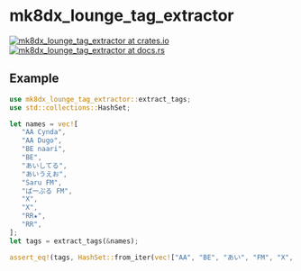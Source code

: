 # mk8dx_lounge_tag_extractor

[![mk8dx_lounge_tag_extractor at crates.io](https://img.shields.io/crates/v/mk8dx_lounge_tag_extractor.svg)](https://crates.io/crates/mk8dx_lounge_tag_extractor)
[![mk8dx_lounge_tag_extractor at docs.rs](https://docs.rs/mk8dx_lounge_tag_extractor/badge.svg)](https://docs.rs/mk8dx_lounge_tag_extractor)

## Example

```rust
use mk8dx_lounge_tag_extractor::extract_tags;
use std::collections::HashSet;

let names = vec![
   "AA Cynda",
   "AA Dugo",
   "BE naari",
   "BE",
   "あいしてる",
   "あいうえお",
   "Saru FM",
   "ぱーぷる FM",
   "X",
   "X",
   "RR★",
   "RR",
];
let tags = extract_tags(&names);

assert_eq!(tags, HashSet::from_iter(vec!["AA", "BE", "あい", "FM", "X", "RR"].iter().map(|s| s.to_string())));
```
